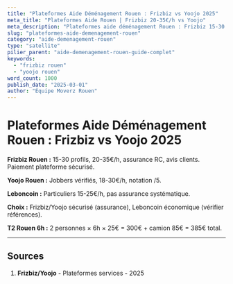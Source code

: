 ```yaml
---
title: "Plateformes Aide Déménagement Rouen : Frizbiz vs Yoojo 2025"
meta_title: "Plateformes Aide Rouen | Frizbiz 20-35€/h vs Yoojo"
meta_description: "Plateformes aide déménagement Rouen : Frizbiz 15-30 profils (20-35€/h, avis vérifiés), Yoojo 18-30€/h. Assurance RC incluse, paiement sécurisé."
slug: "plateformes-aide-demenagement-rouen"
category: "aide-demenagement-rouen"
type: "satellite"
pilier_parent: "aide-demenagement-rouen-guide-complet"
keywords:
  - "frizbiz rouen"
  - "yoojo rouen"
word_count: 1000
publish_date: "2025-03-01"
author: "Équipe Moverz Rouen"
---
```


# Plateformes Aide Déménagement Rouen : Frizbiz vs Yoojo 2025

**Frizbiz Rouen :** 15-30 profils, 20-35€/h, assurance RC, avis clients. Paiement plateforme sécurisé.

**Yoojo Rouen :** Jobbers vérifiés, 18-30€/h, notation /5.

**Leboncoin :** Particuliers 15-25€/h, pas assurance systématique.

**Choix :** Frizbiz/Yoojo sécurisé (assurance), Leboncoin économique (vérifier références).

**T2 Rouen 6h :** 2 personnes × 6h × 25€ = 300€ + camion 85€ = 385€ total.

---

## Sources

1. **Frizbiz/Yoojo** - Plateformes services - 2025


